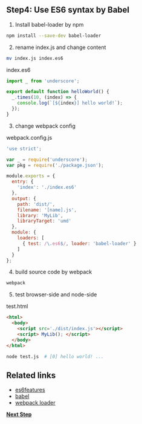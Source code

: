 Step4: Use ES6 syntax by Babel
---
1. Install babel-loader by npm

  ```bash
  npm install --save-dev babel-loader
  ```

2. rename index.js and change content

  ```bash
  mv index.js index.es6
  ```

  index.es6
  ```javascript
  import _ from 'underscore';

  export default function helloWorld() {
    _.times(10, (index) => {
      console.log(`[${index}] hello world!`);
    });
  }
  ```

3. change webpack config

  webpack.config.js
  ```javascript
  'use strict';

  var _ = require('underscore');
  var pkg = require('./package.json');

  module.exports = {
    entry: {
      'index': './index.es6'
    },
    output: {
      path: 'dist/',
      filename: '[name].js',
      library: 'MyLib',
      libraryTarget: 'umd'
    },
    module: {
      loaders: [
        { test: /\.es6$/, loader: 'babel-loader' }
      ]
    }
  };
  ```

4. build source code by webpack

  ```bash
  webpack
  ```

5. test browser-side and node-side

  test.html
  ```html
  <html>
    <body>
      <script src='./dist/index.js'></script>
      <script> MyLib(); </script>
    </body>
  </html>
  ```

  ```bash
  node test.js  # [0] hello world! ...
  ```

Related links
---
+ [es6features](https://github.com/lukehoban/es6features)
+ [babel](https://github.com/babel/babel)
+ [webpack loader](http://webpack.github.io/docs/using-loaders.html)

__[Next Step](./STEP5.md)__
